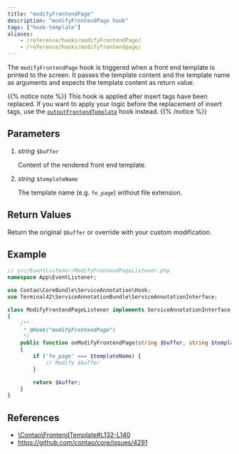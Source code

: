 ```yaml
---
title: "modifyFrontendPage"
description: "modifyFrontendPage hook"
tags: ["hook-template"]
aliases:
    - /reference/hooks/modifyFrontendPage/
    - /reference/hooks/modifyfrontendpage/
---
```



The `modifyFrontendPage` hook is triggered when a front end template is
printed to the screen. It passes the template content and the template name as
arguments and expects the template content as return value.

{{% notice note %}}
This hook is applied after insert tags have been
replaced. If you want to apply your logic before the replacement of
insert tags, use the [`outputFrontendTemplate`](../outputFrontendTemplate) hook instead.
{{% /notice %}}


## Parameters

1. *string* `$buffer`

    Content of the rendered front end template.

2. *string* `$templateName`

    The template name (e.g. `fe_page`) without file extension.


## Return Values

Return the original `$buffer` or override with your custom modification.


## Example


```php
// src/EventListener/ModifyFrontendPageListener.php
namespace App\EventListener;

use Contao\CoreBundle\ServiceAnnotation\Hook;
use Terminal42\ServiceAnnotationBundle\ServiceAnnotationInterface;

class ModifyFrontendPageListener implements ServiceAnnotationInterface
{
    /**
     * @Hook("modifyFrontendPage")
     */
    public function onModifyFrontendPage(string $buffer, string $templateName): string
    {
        if ('fe_page' === $templateName) {
            // Modify $buffer
        }

        return $buffer;
    }
}
```


## References

* [\Contao\FrontendTemplate#L132-L140](https://github.com/contao/contao/blob/4.7.6/core-bundle/src/Resources/contao/classes/FrontendTemplate.php#L132-L140)
* https://github.com/contao/core/issues/4291
